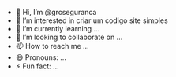 - 👋 Hi, I’m @grcseguranca
- 👀 I’m interested in criar um codigo site simples
- 🌱 I’m currently learning ...
- 💞️ I’m looking to collaborate on ...
- 📫 How to reach me ...
- 😄 Pronouns: ...
- ⚡ Fun fact: ...

<!---
grcseguranca/grcseguranca is a ✨ special ✨ repository because its `README.md` (this file) appears on your GitHub profile.
You can click the Preview link to take a look at your changes.
--->
